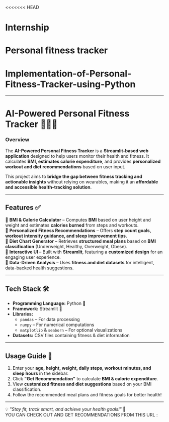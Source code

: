 <<<<<<< HEAD
# Internship
Personal fitness tracker
=======
# Implementation-of-Personal-Fitness-Tracker-using-Python

---

# **AI-Powered Personal Fitness Tracker** 🏋️‍♂️💡  

### **Overview**  
The **AI-Powered Personal Fitness Tracker** is a **Streamlit-based web application** designed to help users monitor their health and fitness. It calculates **BMI, estimates calorie expenditure**, and provides **personalized workout and diet recommendations** based on user input.  

This project aims to **bridge the gap between fitness tracking and actionable insights** without relying on wearables, making it an **affordable and accessible health-tracking solution**.  

---

## **Features** ✅  
🔹 **BMI & Calorie Calculator** – Computes **BMI** based on user height and weight and estimates **calories burned** from steps and workouts.  
🔹 **Personalized Fitness Recommendations** – Offers **step count goals, workout intensity guidance, and sleep improvement tips**.  
🔹 **Diet Chart Generator** – Retrieves **structured meal plans** based on **BMI classification** (Underweight, Healthy, Overweight, Obese).  
🔹 **Interactive UI** – Built with **Streamlit**, featuring a **customized design** for an engaging user experience.  
🔹 **Data-Driven Analysis** – Uses **fitness and diet datasets** for intelligent, data-backed health suggestions.  

---

## **Tech Stack** 🛠  
- **Programming Language:** Python 🐍  
- **Framework:** Streamlit 🎨  
- **Libraries:**  
  - `pandas` – For data processing  
  - `numpy` – For numerical computations  
  - `matplotlib` & `seaborn` – For optional visualizations  
- **Datasets:** CSV files containing fitness & diet information  

---


## **Usage Guide** 📌  
1. Enter your **age, height, weight, daily steps, workout minutes, and sleep hours** in the sidebar.  
2. Click **"Get Recommendation"** to calculate **BMI & calorie expenditure**.  
3. View **customized fitness and diet suggestions** based on your BMI classification.  
4. Follow the recommended meal plans and fitness goals for better health!  

---


💡 *"Stay fit, track smart, and achieve your health goals!"* 💪  
YOU CAN CHECK OUT AND GET RECOMMENDATIONS FROM THIS URL  :

